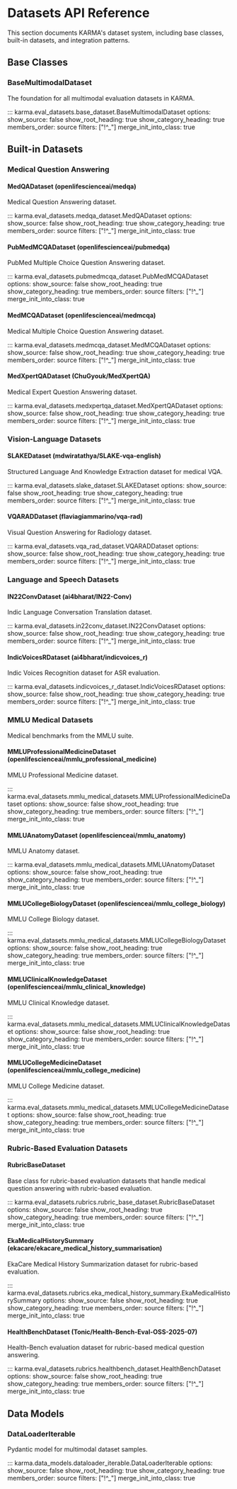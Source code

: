 # Datasets API Reference

This section documents KARMA's dataset system, including base classes, built-in datasets, and integration patterns.

## Base Classes

### BaseMultimodalDataset

The foundation for all multimodal evaluation datasets in KARMA.

::: karma.eval_datasets.base_dataset.BaseMultimodalDataset
    options:
      show_source: false
      show_root_heading: true
      show_category_heading: true
      members_order: source
      filters: ["!^_"]
      merge_init_into_class: true

## Built-in Datasets

### Medical Question Answering

#### MedQADataset (openlifescienceai/medqa)

Medical Question Answering dataset.

::: karma.eval_datasets.medqa_dataset.MedQADataset
    options:
      show_source: false
      show_root_heading: true
      show_category_heading: true
      members_order: source
      filters: ["!^_"]
      merge_init_into_class: true

#### PubMedMCQADataset (openlifescienceai/pubmedqa)

PubMed Multiple Choice Question Answering dataset.

::: karma.eval_datasets.pubmedmcqa_dataset.PubMedMCQADataset
    options:
      show_source: false
      show_root_heading: true
      show_category_heading: true
      members_order: source
      filters: ["!^_"]
      merge_init_into_class: true

#### MedMCQADataset (openlifescienceai/medmcqa)

Medical Multiple Choice Question Answering dataset.

::: karma.eval_datasets.medmcqa_dataset.MedMCQADataset
    options:
      show_source: false
      show_root_heading: true
      show_category_heading: true
      members_order: source
      filters: ["!^_"]
      merge_init_into_class: true

#### MedXpertQADataset (ChuGyouk/MedXpertQA)

Medical Expert Question Answering dataset.

::: karma.eval_datasets.medxpertqa_dataset.MedXpertQADataset
    options:
      show_source: false
      show_root_heading: true
      show_category_heading: true
      members_order: source
      filters: ["!^_"]
      merge_init_into_class: true

### Vision-Language Datasets

#### SLAKEDataset (mdwiratathya/SLAKE-vqa-english)

Structured Language And Knowledge Extraction dataset for medical VQA.

::: karma.eval_datasets.slake_dataset.SLAKEDataset
    options:
      show_source: false
      show_root_heading: true
      show_category_heading: true
      members_order: source
      filters: ["!^_"]
      merge_init_into_class: true

#### VQARADDataset (flaviagiammarino/vqa-rad)

Visual Question Answering for Radiology dataset.

::: karma.eval_datasets.vqa_rad_dataset.VQARADDataset
    options:
      show_source: false
      show_root_heading: true
      show_category_heading: true
      members_order: source
      filters: ["!^_"]
      merge_init_into_class: true

### Language and Speech Datasets

#### IN22ConvDataset (ai4bharat/IN22-Conv)

Indic Language Conversation Translation dataset.

::: karma.eval_datasets.in22conv_dataset.IN22ConvDataset
    options:
      show_source: false
      show_root_heading: true
      show_category_heading: true
      members_order: source
      filters: ["!^_"]
      merge_init_into_class: true

#### IndicVoicesRDataset (ai4bharat/indicvoices_r)

Indic Voices Recognition dataset for ASR evaluation.

::: karma.eval_datasets.indicvoices_r_dataset.IndicVoicesRDataset
    options:
      show_source: false
      show_root_heading: true
      show_category_heading: true
      members_order: source
      filters: ["!^_"]
      merge_init_into_class: true

### MMLU Medical Datasets

Medical benchmarks from the MMLU suite.

#### MMLUProfessionalMedicineDataset (openlifescienceai/mmlu_professional_medicine)

MMLU Professional Medicine dataset.

::: karma.eval_datasets.mmlu_medical_datasets.MMLUProfessionalMedicineDataset
    options:
      show_source: false
      show_root_heading: true
      show_category_heading: true
      members_order: source
      filters: ["!^_"]
      merge_init_into_class: true

#### MMLUAnatomyDataset (openlifescienceai/mmlu_anatomy)

MMLU Anatomy dataset.

::: karma.eval_datasets.mmlu_medical_datasets.MMLUAnatomyDataset
    options:
      show_source: false
      show_root_heading: true
      show_category_heading: true
      members_order: source
      filters: ["!^_"]
      merge_init_into_class: true

#### MMLUCollegeBiologyDataset (openlifescienceai/mmlu_college_biology)

MMLU College Biology dataset.

::: karma.eval_datasets.mmlu_medical_datasets.MMLUCollegeBiologyDataset
    options:
      show_source: false
      show_root_heading: true
      show_category_heading: true
      members_order: source
      filters: ["!^_"]
      merge_init_into_class: true

#### MMLUClinicalKnowledgeDataset (openlifescienceai/mmlu_clinical_knowledge)

MMLU Clinical Knowledge dataset.

::: karma.eval_datasets.mmlu_medical_datasets.MMLUClinicalKnowledgeDataset
    options:
      show_source: false
      show_root_heading: true
      show_category_heading: true
      members_order: source
      filters: ["!^_"]
      merge_init_into_class: true

#### MMLUCollegeMedicineDataset (openlifescienceai/mmlu_college_medicine)

MMLU College Medicine dataset.

::: karma.eval_datasets.mmlu_medical_datasets.MMLUCollegeMedicineDataset
    options:
      show_source: false
      show_root_heading: true
      show_category_heading: true
      members_order: source
      filters: ["!^_"]
      merge_init_into_class: true

### Rubric-Based Evaluation Datasets

#### RubricBaseDataset

Base class for rubric-based evaluation datasets that handle medical question answering with rubric-based evaluation.

::: karma.eval_datasets.rubrics.rubric_base_dataset.RubricBaseDataset
    options:
      show_source: false
      show_root_heading: true
      show_category_heading: true
      members_order: source
      filters: ["!^_"]
      merge_init_into_class: true

#### EkaMedicalHistorySummary (ekacare/ekacare_medical_history_summarisation)

EkaCare Medical History Summarization dataset for rubric-based evaluation.

::: karma.eval_datasets.rubrics.eka_medical_history_summary.EkaMedicalHistorySummary
    options:
      show_source: false
      show_root_heading: true
      show_category_heading: true
      members_order: source
      filters: ["!^_"]
      merge_init_into_class: true

#### HealthBenchDataset (Tonic/Health-Bench-Eval-OSS-2025-07)

Health-Bench evaluation dataset for rubric-based medical question answering.

::: karma.eval_datasets.rubrics.healthbench_dataset.HealthBenchDataset
    options:
      show_source: false
      show_root_heading: true
      show_category_heading: true
      members_order: source
      filters: ["!^_"]
      merge_init_into_class: true

## Data Models

### DataLoaderIterable

Pydantic model for multimodal dataset samples.

::: karma.data_models.dataloader_iterable.DataLoaderIterable
    options:
      show_source: false
      show_root_heading: true
      show_category_heading: true
      members_order: source
      filters: ["!^_"]
      merge_init_into_class: true

